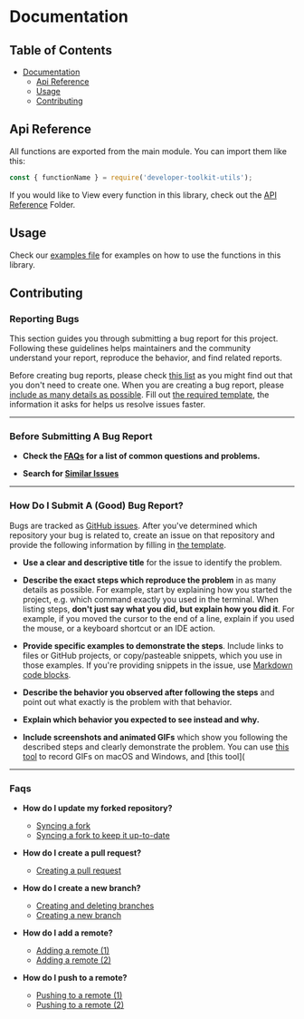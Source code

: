 # Documentation

## Table of Contents

- [Documentation](#documentation)
  - [Api Reference](#api-eference)
  - [Usage](#usage)
  - [Contributing](#contributing)


## Api Reference

All functions are exported from the main module. You can import them like this:

```javascript
const { functionName } = require('developer-toolkit-utils');
```

If you would like to View every function in this library, check out the [API Reference](./Api%20Reference/) Folder.

## Usage

Check our [examples file](./tests/index.js) for examples on how to use the functions in this library.

## Contributing

### Reporting Bugs

This section guides you through submitting a bug report for this project. Following these guidelines helps maintainers and the community understand your report, reproduce the behavior, and find related reports.

Before creating bug reports, please check [this list](#before-submitting-a-bug-report) as you might find out that you don't need to create one. When you are creating a bug report, please [include as many details as possible](#how-do-i-submit-a-good-bug-report). Fill out [the required template](.github/ISSUE_TEMPLATE/bug_report.md), the information it asks for helps us resolve issues faster.

___

### Before Submitting A Bug Report

*   **Check the [FAQs](#faqs) for a list of common questions and problems.**

*   **Search for [Similar Issues](https://github.com/akenolol/javascript-fundamentals/issues)**

____

### How Do I Submit A (Good) Bug Report?

Bugs are tracked as [GitHub issues](https://guides.github.com/features/issues/). After you've determined which repository your bug is related to, create an issue on that repository and provide the following information by filling in [the template](.github/ISSUE_TEMPLATE/bug_report.md).


*   **Use a clear and descriptive title** for the issue to identify the problem.

*   **Describe the exact steps which reproduce the problem** in as many details as possible. For example, start by explaining how you started the project, e.g. which command exactly you used in the terminal. When listing steps, **don't just say what you did, but explain how you did it**. For example, if you moved the cursor to the end of a line, explain if you used the mouse, or a keyboard shortcut or an IDE action.

*   **Provide specific examples to demonstrate the steps**. Include links to files or GitHub projects, or copy/pasteable snippets, which you use in those examples. If you're providing snippets in the issue, use [Markdown code blocks](https://help.github.com/articles/markdown-basics/#multiple-lines).

*   **Describe the behavior you observed after following the steps** and point out what exactly is the problem with that behavior.

*   **Explain which behavior you expected to see instead and why.**

*   **Include screenshots and animated GIFs** which show you following the described steps and clearly demonstrate the problem. You can use [this tool](https://www.cockos.com/licecap/) to record GIFs on macOS and Windows, and [this tool](


____

### Faqs

*   **How do I update my forked repository?**

    *   [Syncing a fork](https://help.github.com/articles/syncing-a-fork/)
    *   [Syncing a fork to keep it up-to-date](https://gist.github.com/CristinaSolana/1885435)

*   **How do I create a pull request?**
    
    *   [Creating a pull request](https://help.github.com/articles/creating-a-pull-request/)

*   **How do I create a new branch?**
        
    *   [Creating and deleting branches](https://help.github.com/articles/creating-and-deleting-branches-within-your-repository/)
    *   [Creating a new branch](https://gist.github.com/Chaser324/ce0505fbed06b947d962)

*   **How do I add a remote?**
            
    *   [Adding a remote (1)](https://help.github.com/articles/adding-a-remote/)
    *   [Adding a remote (2)](https://gist.github.com/fat/3241035)

*   **How do I push to a remote?**
                    
    *   [Pushing to a remote (1)](https://help.github.com/articles/pushing-to-a-remote/)
    *   [Pushing to a remote (2)](https://gist.github.com/fat/3241035)